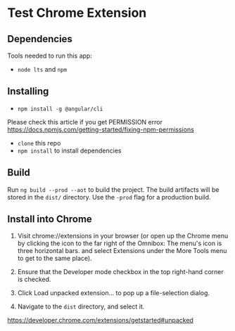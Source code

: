 # Test Chrome Extension

## Dependencies
Tools needed to run this app:
* `node lts` and `npm`

## Installing
* `npm install -g @angular/cli`

Please check this article if you get PERMISSION error
https://docs.npmjs.com/getting-started/fixing-npm-permissions


* `clone` this repo
* `npm install` to install dependencies

## Build

Run `ng build --prod --aot` to build the project. The build artifacts will be stored in the `dist/` directory. Use the `-prod` flag for a production build.

## Install into Chrome

   1. Visit chrome://extensions in your browser (or open up the Chrome menu by clicking the icon to the far right of the Omnibox: The menu's icon is three horizontal bars. and select Extensions under the More Tools menu to get to the same place).

   2. Ensure that the Developer mode checkbox in the top right-hand corner is checked.

   3. Click Load unpacked extension… to pop up a file-selection dialog.

   4. Navigate to the `dist` directory, and select it.


https://developer.chrome.com/extensions/getstarted#unpacked
